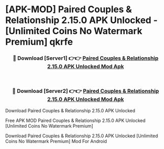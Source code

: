 # [APK-MOD] Paired  Couples & Relationship 2.15.0 APK Unlocked - [Unlimited Coins No Watermark Premium] qkrfe



<div align="center">
<h3>🔴 Download [Server1] 👉👉 <a href="https://momento.my/?title=Paired__Couples_&_Relationship_2.15.0_APK_Unlocked">Paired  Couples & Relationship 2.15.0 APK Unlocked Mod Apk</a></h3><br>

<h3>🔴 Download [Server2] 👉👉 <a href="https://momento.my/?title=Paired__Couples_&_Relationship_2.15.0_APK_Unlocked">Paired  Couples & Relationship 2.15.0 APK Unlocked Mod Apk</a></h3>
</div>



Download Paired  Couples & Relationship 2.15.0 APK Unlocked 

Free APK MOD Paired  Couples & Relationship 2.15.0 APK Unlocked [Unlimited Coins No Watermark Premium]

Download Paired  Couples & Relationship 2.15.0 APK Unlocked [Unlimited Coins No Watermark Premium] Mod For Android
